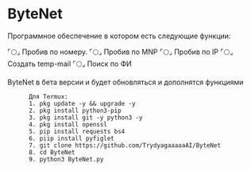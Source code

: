 # ByteNet
Программное обеспечение в котором есть следующие функции:

  ⌜:full_moon:⌟ Пробив по номеру.
  ⌜:full_moon:⌟ Пробив по MNP
  ⌜:full_moon:⌟ Пробив по IP
  ⌜:full_moon:⌟ Создать temp-mail
  ⌜:full_moon:⌟ Поиск по ФИ

  ByteNet в бета версии и будет обновляться и дополнятся функциями


          Для Termux:
          1. pkg update -y && upgrade -y
          2. pkg install python3-pip
          3. pkg install git -y python3 -y
          4. pkg install openssl
          5. pip install requests bs4 
          6. piip install pyfiglet
          7. git clone https://github.com/TrydyagaaaaaAI/ByteNet
          8. cd ByteNet
          9. python3 ByteNet.py
